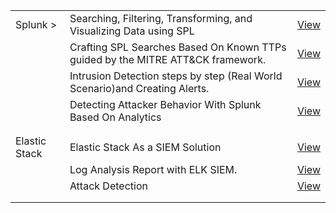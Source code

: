 
| | | |
|-------------------------------|-----------------------------------------------|----------------------------------------------------|
| Splunk >           | Searching, Filtering, Transforming, and Visualizing Data using SPL       | [View](./Splunk/Splunk_Searching,Filtering,Transforming_and_Visualizing_Data_using_SPL.pdf)          |
||Crafting SPL Searches Based On Known TTPs guided by the MITRE ATT&CK framework.|[View](./Splunk/MTAT&Splunk.pdf)|
||Intrusion Detection steps by step (Real World Scenario)and Creating Alerts.| [View](./Splunk/Intrusion_Detection_Splunk.pdf)|
||Detecting Attacker Behavior With Splunk Based On Analytics  |[View](./Splunk/Detecting_Attacker_Behav_Splunk.pdf)|
| | | |
| | | |
| Elastic Stack          | Elastic Stack As a SIEM Solution        | [View](./ELK/Elastic_Stack_As_a_SIEM_Solution.pdf)          |
||Log Analysis Report with ELK SIEM.|[View](./ELK/ELK_log_analysis_report.pdf)|
||Attack Detection|[View](./ELK/ELK_Attack_Detection.pdf)|
| | | |
| | | |
